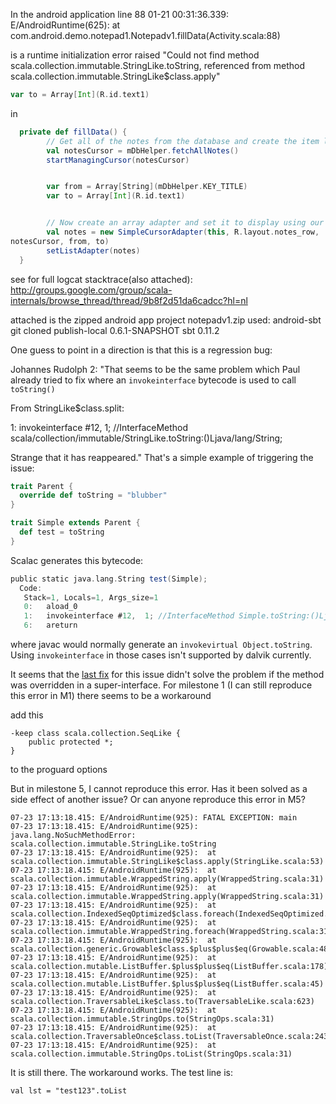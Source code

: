 In the android application line 88 
01-21 00:31:36.339: E/AndroidRuntime(625):      at 
com.android.demo.notepad1.Notepadv1.fillData(Activity.scala:88) 


is a runtime initialization error raised "Could not find method scala.collection.immutable.StringLike.toString, referenced from method scala.collection.immutable.StringLike$class.apply" 

```scala
var to = Array[Int](R.id.text1) 
```

in 

```scala
  private def fillData() { 
        // Get all of the notes from the database and create the item list 
        val notesCursor = mDbHelper.fetchAllNotes() 
        startManagingCursor(notesCursor) 


        var from = Array[String](mDbHelper.KEY_TITLE) 
        var to = Array[Int](R.id.text1) 


        // Now create an array adapter and set it to display using our row 
        val notes = new SimpleCursorAdapter(this, R.layout.notes_row, 
notesCursor, from, to) 
        setListAdapter(notes) 
  } 

```



see for full logcat stacktrace(also attached):
http://groups.google.com/group/scala-internals/browse_thread/thread/9b8f2d51da6cadcc?hl=nl

attached is the zipped android app project notepadv1.zip
used:
android-sbt git cloned publish-local 0.6.1-SNAPSHOT
sbt 0.11.2


One guess to point in a direction is that this is a regression bug:

Johannes Rudolph 2:
"That seems to be the same problem which Paul already tried to fix
 where an `invokeinterface` bytecode is used to call `toString()`
 
From StringLike$class.split:
 
1: invokeinterface #12, 1; //InterfaceMethod
 scala/collection/immutable/StringLike.toString:()Ljava/lang/String;
 
Strange that it has reappeared."
That's a simple example of triggering the issue:

```scala
trait Parent {
  override def toString = "blubber"
}

trait Simple extends Parent {
  def test = toString
}
```

Scalac generates this bytecode:

```scala
public static java.lang.String test(Simple);
  Code:
   Stack=1, Locals=1, Args_size=1
   0:	aload_0
   1:	invokeinterface	#12,  1; //InterfaceMethod Simple.toString:()Ljava/lang/String;
   6:	areturn
```

where javac would normally generate an `invokevirtual Object.toString`. Using `invokeinterface` in those cases isn't supported by dalvik currently.

It seems that the [last fix](https://github.com/scala/scala/commit/64107de6cba37f796bd7c6b86509cefba312f91d) for this issue didn't solve the problem if the method was overridden in a super-interface.
For milestone 1 (I can still reproduce this error in M1) 
there seems to be a workaround

add this
```
-keep class scala.collection.SeqLike {
    public protected *;
}
```
to the proguard options

But in milestone 5, I cannot reproduce this error.
Has it been solved as a side effect of another issue?
Or can anyone reproduce this error in M5? 
```
07-23 17:13:18.415: E/AndroidRuntime(925): FATAL EXCEPTION: main
07-23 17:13:18.415: E/AndroidRuntime(925): java.lang.NoSuchMethodError: scala.collection.immutable.StringLike.toString
07-23 17:13:18.415: E/AndroidRuntime(925): 	at scala.collection.immutable.StringLike$class.apply(StringLike.scala:53)
07-23 17:13:18.415: E/AndroidRuntime(925): 	at scala.collection.immutable.WrappedString.apply(WrappedString.scala:31)
07-23 17:13:18.415: E/AndroidRuntime(925): 	at scala.collection.immutable.WrappedString.apply(WrappedString.scala:31)
07-23 17:13:18.415: E/AndroidRuntime(925): 	at scala.collection.IndexedSeqOptimized$class.foreach(IndexedSeqOptimized.scala:34)
07-23 17:13:18.415: E/AndroidRuntime(925): 	at scala.collection.immutable.WrappedString.foreach(WrappedString.scala:31)
07-23 17:13:18.415: E/AndroidRuntime(925): 	at scala.collection.generic.Growable$class.$plus$plus$eq(Growable.scala:48)
07-23 17:13:18.415: E/AndroidRuntime(925): 	at scala.collection.mutable.ListBuffer.$plus$plus$eq(ListBuffer.scala:178)
07-23 17:13:18.415: E/AndroidRuntime(925): 	at scala.collection.mutable.ListBuffer.$plus$plus$eq(ListBuffer.scala:45)
07-23 17:13:18.415: E/AndroidRuntime(925): 	at scala.collection.TraversableLike$class.to(TraversableLike.scala:623)
07-23 17:13:18.415: E/AndroidRuntime(925): 	at scala.collection.immutable.StringOps.to(StringOps.scala:31)
07-23 17:13:18.415: E/AndroidRuntime(925): 	at scala.collection.TraversableOnce$class.toList(TraversableOnce.scala:243)
07-23 17:13:18.415: E/AndroidRuntime(925): 	at scala.collection.immutable.StringOps.toList(StringOps.scala:31)
```
It is still there. The workaround works.
The test line is:
```
val lst = "test123".toList
```
